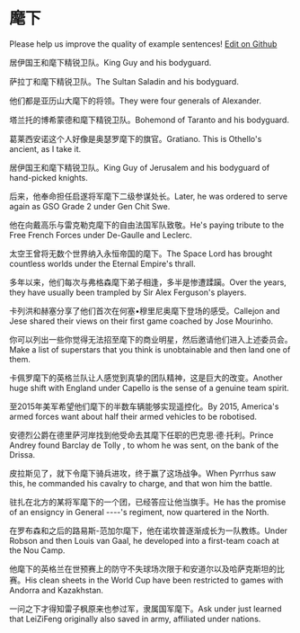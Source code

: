 # 麾下

Please help us improve the quality of example sentences! [Edit on Github](https://github.com/jiyushe/jiyu-example-sentence-source/blob/main/chinese/huixia.md)

<p><span class="chinese">居伊国王和麾下精锐卫队。</span><span class="english">King Guy and his bodyguard.</span></p>

<p><span class="chinese">萨拉丁和麾下精锐卫队。</span><span class="english">The Sultan Saladin and his bodyguard.</span></p>

<p><span class="chinese">他们都是亚历山大麾下的将领。</span><span class="english">They were four generals of Alexander.</span></p>

<p><span class="chinese">塔兰托的博希蒙德和麾下精锐卫队。</span><span class="english">Bohemond of Taranto and his bodyguard.</span></p>

<p><span class="chinese">葛莱西安诺这个人好像是奥瑟罗麾下的旗官。</span><span class="english">Gratiano. This is Othello's ancient, as I take it.</span></p>

<p><span class="chinese">居伊国王和麾下精锐卫队。</span><span class="english">King Guy of Jerusalem and his bodyguard of hand-picked knights.</span></p>

<p><span class="chinese">后来，他奉命担任启遂将军麾下二级参谋处长。</span><span class="english">Later, he was ordered to serve again as GSO Grade 2 under Gen Chit Swe.</span></p>

<p><span class="chinese">他在向戴高乐与雷克勒克麾下的自由法国军队致敬。</span><span class="english">He's paying tribute to the Free French Forces under De-Gaulle and Leclerc.</span></p>

<p><span class="chinese">太空王曾将无数个世界纳入永恒帝国的麾下。</span><span class="english">The Space Lord has brought countless worlds under the Eternal Empire's thrall.</span></p>

<p><span class="chinese">多年以来，他们每次与弗格森麾下弟子相逢，多半是惨遭蹂躏。</span><span class="english">Over the years, they have usually been trampled by Sir Alex Ferguson's players.</span></p>

<p><span class="chinese">卡列洪和赫塞分享了他们首次在何塞•穆里尼奥麾下登场的感受。</span><span class="english">Callejon and Jese shared their views on their first game coached by Jose Mourinho.</span></p>

<p><span class="chinese">你可以列出一些你觉得无法招至麾下的商业明星，然后邀请他们进入上述委员会。</span><span class="english">Make a list of superstars that you think is unobtainable and then land one of them.</span></p>

<p><span class="chinese">卡佩罗麾下的英格兰队让人感觉到真挚的团队精神，这是巨大的改变。</span><span class="english">Another huge shift with England under Capello is the sense of a genuine team spirit.</span></p>

<p><span class="chinese">至2015年美军希望他们麾下的半数车辆能够实现遥控化。</span><span class="english">By 2015, America's armed forces want about half their armed vehicles to be robotised.</span></p>

<p><span class="chinese">安德烈公爵在德里萨河岸找到他受命去其麾下任职的巴克思·德·托利。</span><span class="english">Prince Andrey found Barclay de Tolly , to whom he was sent, on the bank of the Drissa.</span></p>

<p><span class="chinese">皮拉斯见了，就下令麾下骑兵进攻，终于赢了这场战争。</span><span class="english">When Pyrrhus saw this, he commanded his cavalry to charge, and that won him the battle.</span></p>

<p><span class="chinese">驻扎在北方的某将军麾下的一个团，已经答应让他当旗手。</span><span class="english">He has the promise of an  ensigncy in General ----'s regiment, now quartered in the North.</span></p>

<p><span class="chinese">在罗布森和之后的路易斯-范加尔麾下，他在诺坎普逐渐成长为一队教练。</span><span class="english">Under Robson and then Louis van Gaal, he developed into a first-team coach at the Nou Camp.</span></p>

<p><span class="chinese">他麾下的英格兰在世预赛上的防守不失球场次限于和安道尔以及哈萨克斯坦的比赛。</span><span class="english">His clean sheets in the World Cup have been restricted to games with Andorra and Kazakhstan.</span></p>

<p><span class="chinese">一问之下才得知雷子枫原来也参过军，隶属国军麾下。</span><span class="english">Ask under just learned that LeiZiFeng originally also saved in army, affiliated under nations.</span></p>

